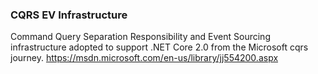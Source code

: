 ### CQRS EV Infrastructure

Command Query Separation Responsibility and Event Sourcing infrastructure adopted to support .NET Core 2.0 from the Microsoft cqrs journey. https://msdn.microsoft.com/en-us/library/jj554200.aspx